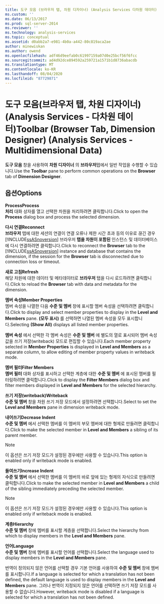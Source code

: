 ```yaml
---
title: 도구 모음 (브라우저 탭, 차원 디자이너) (Analysis Services 다차원 데이터) | Microsoft Docs
ms.custom: ''
ms.date: 06/13/2017
ms.prod: sql-server-2014
ms.reviewer: ''
ms.technology: analysis-services
ms.topic: conceptual
ms.assetid: d0abb2a7-e981-4b0a-a442-80c819aca2ae
author: minewiskan
ms.author: owend
ms.openlocfilehash: adf46d9eefab0c61997159a07d0e25bcf56f6fcc
ms.sourcegitcommit: ad4d92dce894592a259721a1571b1d8736abacdb
ms.translationtype: MT
ms.contentlocale: ko-KR
ms.lasthandoff: 08/04/2020
ms.locfileid: "87729871"
---
```

# <a name="toolbar-browser-tab-dimension-designer-analysis-services---multidimensional-data"></a><span data-ttu-id="966f0-102">도구 모음(브라우저 탭, 차원 디자이너)(Analysis Services - 다차원 데이터)</span><span class="sxs-lookup"><span data-stu-id="966f0-102">Toolbar (Browser Tab, Dimension Designer) (Analysis Services - Multidimensional Data)</span></span>
  <span data-ttu-id="966f0-103">**도구 모음** 창을 사용하여 **차원 디자이너** 의 **브라우저**탭에서 일반 작업을 수행할 수 있습니다.</span><span class="sxs-lookup"><span data-stu-id="966f0-103">Use the **Toolbar** pane to perform common operations on the **Browser** tab of **Dimension Designer**.</span></span>  
  
## <a name="options"></a><span data-ttu-id="966f0-104">옵션</span><span class="sxs-lookup"><span data-stu-id="966f0-104">Options</span></span>  
 <span data-ttu-id="966f0-105">**Process**</span><span class="sxs-lookup"><span data-stu-id="966f0-105">**Process**</span></span>  
 <span data-ttu-id="966f0-106">**처리** 대화 상자를 열고 선택한 차원을 처리하려면 클릭합니다.</span><span class="sxs-lookup"><span data-stu-id="966f0-106">Click to open the **Process** dialog box and process the selected dimension.</span></span>  
  
 <span data-ttu-id="966f0-107">**다시 연결**</span><span class="sxs-lookup"><span data-stu-id="966f0-107">**Reconnect**</span></span>  
 <span data-ttu-id="966f0-108">**브라우저** 탭에 대한 세션의 연결이 연결 오류나 제한 시간 초과 등의 이유로 끊긴 경우 [!INCLUDE[ssASnoversion](../includes/ssasnoversion-md.md)] 브라우저 **탭을 차원이 포함된** 인스턴스 및 데이터베이스에 다시 연결하려면 클릭합니다.</span><span class="sxs-lookup"><span data-stu-id="966f0-108">Click to reconnect the **Browser** tab to the [!INCLUDE[ssASnoversion](../includes/ssasnoversion-md.md)] instance and database that contains the dimension, if the session for the **Browser** tab is disconnected due to connection loss or timeout.</span></span>  
  
 <span data-ttu-id="966f0-109">**새로 고침**</span><span class="sxs-lookup"><span data-stu-id="966f0-109">**Refresh**</span></span>  
 <span data-ttu-id="966f0-110">해당 차원에 대한 데이터 및 메타데이터로 **브라우저** 탭을 다시 로드하려면 클릭합니다.</span><span class="sxs-lookup"><span data-stu-id="966f0-110">Click to reload the **Browser** tab with data and metadata for the dimension.</span></span>  
  
 <span data-ttu-id="966f0-111">**멤버 속성**</span><span class="sxs-lookup"><span data-stu-id="966f0-111">**Member Properties**</span></span>  
 <span data-ttu-id="966f0-112">멤버 속성을 나열한 다음 **수준 및 멤버** 창에 표시할 멤버 속성을 선택하려면 클릭합니다.</span><span class="sxs-lookup"><span data-stu-id="966f0-112">Click to display and select member properties to display in the **Level and Members** pane.</span></span> <span data-ttu-id="966f0-113">**(모두 표시)** 를 선택하면 나열된 멤버 속성을 모두 표시합니다.</span><span class="sxs-lookup"><span data-stu-id="966f0-113">Selecting **(Show All)** displays all listed member properties.</span></span>  
  
 <span data-ttu-id="966f0-114">**멤버 속성** 에서 선택한 각 멤버 속성은 **수준 및 멤버** 에 별도의 열로 표시되어 멤버 속성 값을 쓰기 저장(writeback) 모드로 편집할 수 있습니다.</span><span class="sxs-lookup"><span data-stu-id="966f0-114">Each member property selected in **Member Properties** is displayed in **Level and Members** as a separate column, to allow editing of member property values in writeback mode.</span></span>  
  
 <span data-ttu-id="966f0-115">**멤버 필터**</span><span class="sxs-lookup"><span data-stu-id="966f0-115">**Filter Members**</span></span>  
 <span data-ttu-id="966f0-116">**멤버 필터** 대화 상자를 표시하고 선택한 계층에 대한 **수준 및 멤버** 에 표시된 멤버를 필터링하려면 클릭합니다.</span><span class="sxs-lookup"><span data-stu-id="966f0-116">Click to display the **Filter Members** dialog box and filter members displayed in **Level and Members** for the selected hierarchy.</span></span>  
  
 <span data-ttu-id="966f0-117">**쓰기 저장(writeback)**</span><span class="sxs-lookup"><span data-stu-id="966f0-117">**Writeback**</span></span>  
 <span data-ttu-id="966f0-118">**수준 및 멤버** 창을 차원 쓰기 저장 모드에서 설정하려면 선택합니다.</span><span class="sxs-lookup"><span data-stu-id="966f0-118">Select to set the **Level and Members** pane in dimension writeback mode.</span></span>  
  
 <span data-ttu-id="966f0-119">**내어쓰기**</span><span class="sxs-lookup"><span data-stu-id="966f0-119">**Decrease Indent**</span></span>  
 <span data-ttu-id="966f0-120">**수준 및 멤버** 에서 선택한 멤버를 이 멤버의 부모 멤버에 대한 형제로 만들려면 클릭합니다.</span><span class="sxs-lookup"><span data-stu-id="966f0-120">Click to make the selected member in **Level and Members** a sibling of its parent member.</span></span>  
  
> [!NOTE]  
>  <span data-ttu-id="966f0-121">이 옵션은 쓰기 저장 모드가 설정된 경우에만 사용할 수 있습니다.</span><span class="sxs-lookup"><span data-stu-id="966f0-121">This option is enabled only if writeback mode is enabled.</span></span>  
  
 <span data-ttu-id="966f0-122">**들여쓰기**</span><span class="sxs-lookup"><span data-stu-id="966f0-122">**Increase Indent**</span></span>  
 <span data-ttu-id="966f0-123">**수준 및 멤버** 에서 선택한 멤버를 이 멤버의 바로 앞에 있는 형제의 자식으로 만들려면 클릭합니다.</span><span class="sxs-lookup"><span data-stu-id="966f0-123">Click to make the selected member in **Level and Members** a child of the sibling immediately preceding the selected member.</span></span>  
  
> [!NOTE]  
>  <span data-ttu-id="966f0-124">이 옵션은 쓰기 저장 모드가 설정된 경우에만 사용할 수 있습니다.</span><span class="sxs-lookup"><span data-stu-id="966f0-124">This option is enabled only if writeback mode is enabled.</span></span>  
  
 <span data-ttu-id="966f0-125">**계층**</span><span class="sxs-lookup"><span data-stu-id="966f0-125">**Hierarchy**</span></span>  
 <span data-ttu-id="966f0-126">**수준 및 멤버** 창에 멤버를 표시할 계층을 선택합니다.</span><span class="sxs-lookup"><span data-stu-id="966f0-126">Select the hierarchy from which to display members in the **Level and Members** pane.</span></span>  
  
 <span data-ttu-id="966f0-127">**언어**</span><span class="sxs-lookup"><span data-stu-id="966f0-127">**Language**</span></span>  
 <span data-ttu-id="966f0-128">**수준 및 멤버** 창에 멤버를 표시할 언어를 선택합니다.</span><span class="sxs-lookup"><span data-stu-id="966f0-128">Select the language used to display members in the **Level and Members** pane.</span></span>  
  
 <span data-ttu-id="966f0-129">번역이 정의되지 않은 언어를 선택할 경우 기본 언어를 사용하여 **수준 및 멤버** 창에 멤버를 표시합니다.</span><span class="sxs-lookup"><span data-stu-id="966f0-129">If a language is selected for which a translation has not been defined, the default language is used to display members in the **Level and Members** pane.</span></span> <span data-ttu-id="966f0-130">그러나 번역이 지정되지 않은 언어를 선택하면 쓰기 저장 모드를 사용할 수 없습니다.</span><span class="sxs-lookup"><span data-stu-id="966f0-130">However, writeback mode is disabled if a language is selected for which a translation has not been defined.</span></span>  
  
  
